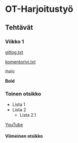 # OT-Harjoitustyö

## Tehtävät

### Viikko 1

[gitlog.txt](https://github.com/tkhnhy/tkhn_ot-harjoitustyo/blob/master/laskarit/viikko1/gitlog.txt)

[komentorivi.txt](https://github.com/tkhnhy/tkhn_ot-harjoitustyo/blob/master/laskarit/viikko1/komentorivi.txt)

*Italic*

**Bold**

### Toinen otsikko

* Lista 1
* Lista 2
	* Lista 2.1

[YouTube](https://youtube.com)

#### Viimeinen otsikko
